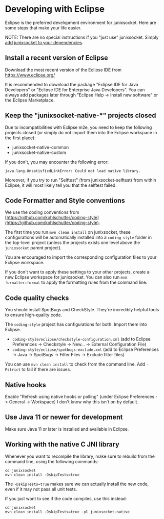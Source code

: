 # Developing with Eclipse

Eclipse is the preferred development environment for junixsocket. Here are some steps that make your life easier.

NOTE: There are no special instructions if you "just use" junixsocket. Simply [add junixsocket to your dependencies](dependency.html).

## Install a recent version of Eclipse

Download the most recent version of the Eclipse IDE from https://www.eclipse.org/

It is recommended to download the package "Eclipse IDE for Java Developers" or
"Eclipse IDE for Enterprise Java Developers". You can always add packages later through
"Eclipse Help -> Install new software" or the Eclipse Marketplace. 

## Keep the "junixsocket-native-*" projects closed

Due to incompatibilities with Eclipse m2e, you need to keep the following projects closed
(or simply do not import them into the Eclipse workspace in the first place):

   - junixsocket-native-common
   - junixsocket-native-custom
   
If you don't, you may encounter the following error:

    java.lang.UnsatisfiedLinkError: Could not load native library.

Moreover, if you try to run "Selftest" (from junixsocket-selftest) from within Eclipse, it will
most likely tell you that the selftest failed.

## Code Formatter and Style conventions
 
We use the coding conventions from [https://github.com/kohlschutter/coding-style](https://github.com/kohlschutter/coding-style).

The first time you run `mvn clean install` on junixsocket, these configurations will be automatically
installed into a `coding-style` folder in the top-level project (unless the projects exists one level
above the `junixsocket` parent project).

You are encouraged to import the corresponding configuration files to your Eclipse workspace.

If you don't want to apply these settings to your other projects, create a new Eclipse workspace
for junixsocket. You can also run `mvn formatter:format` to apply the formatting rules from the command line. 

## Code quality checks

You should install SpotBugs and CheckStyle. They're incredibly helpful tools to ensure high-quality
code.

The `coding-style` project has configurations for both. Import them into Eclipse.

   - `coding-style/eclipse/checkstyle-configuration.xml` (add to Eclipse Preferences -> Checkstyle -> New... -> External Configuration File) 
   - `coding-style/eclipse/spotbugs-exclude.xml` (add to Eclipse Preferences -> Java -> SpotBugs -> Filter Files -> Exclude filter files)

You can use `mvn clean install` to check from the command line. Add `-Pstrict` to fail if there are issues.

## Native hooks

Enable "Refresh using native hooks or polling" (under Eclipse Preferences -> General -> Workspace)
I don't know why this isn't on by default.

## Use Java 11 or newer for development

Make sure Java 11 or later is installed and available in Eclipse.

## Working with the native C JNI library

Whenever you want to recompile the library, make sure to rebuild from the command line, using the
following commands:

    cd junixsocket 
    mvn clean install -DskipTests=true
    
The `-DskipTests=true` makes sure we can actually install the new code, even if it may not pass all
unit tests.

If you just want to see if the code compiles, use this instead:

    cd junixsocket 
    mvn clean install -DskipTests=true -pl junixsocket-native
